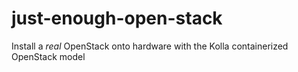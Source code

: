 # just-enough-open-stack
Install a _real_ OpenStack onto hardware with the Kolla containerized OpenStack model
